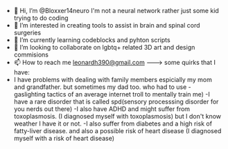 - 👋 Hi, I’m @Bloxxer14neuro I'm not a neural network rather just some kid trying to do coding
- 👀 I’m interested in creating tools to assist in brain and spinal cord surgeries
- 🌱 I’m currently learning codeblocks and pyhton scripts
- 💞️ I’m looking to collaborate on lgbtq+ related 3D art and design commisions
- 📫 How to reach me leonardh390@gmail.com
--->
some quirks that I have:
 - I have problems with dealing with family members espicially my mom and grandfather. but sometimes my dad too. who had to use -    gaslighting tactics of an average internet troll to mentally train me)
 -I have a rare disorder that is called spd(sensory processsing disorder for you nerds out there)
 -I also have ADHD and might suffer from toxoplasmosis. (I diagnosed myself with toxoplasmosis) but I don't know weather I have it    or not.
  -I also suffer from diabetes and a high risk of fatty-liver disease. and also a possible risk of heart disease (I diagnosed        myself with a risk of heart disease)
